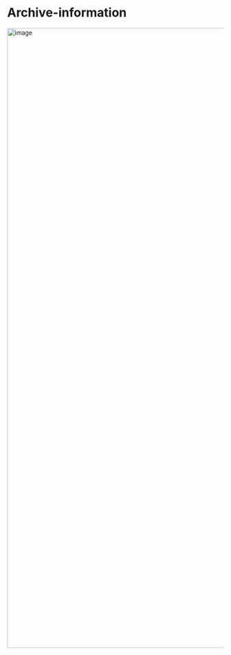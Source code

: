 # Archive-information
<img width="1440" alt="image" src="https://github.com/seungji2001/Archive-information/assets/86452494/2a097e47-b23d-445c-baaf-7ed2b2c6f587">
